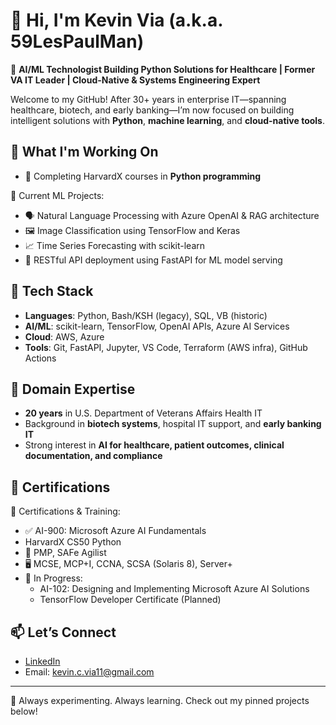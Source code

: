 # 👋 Hi, I'm Kevin Via (a.k.a. 59LesPaulMan)

🎯 **AI/ML Technologist Building Python Solutions for Healthcare | Former VA IT Leader | Cloud-Native & Systems Engineering Expert**

Welcome to my GitHub! After 30+ years in enterprise IT—spanning healthcare, biotech, and early banking—I’m now focused on building intelligent solutions with **Python**, **machine learning**, and **cloud-native tools**.

## 🚀 What I'm Working On

- 📘 Completing HarvardX courses in **Python programming**

🤖 Current ML Projects:
- 🗣️ Natural Language Processing with Azure OpenAI & RAG architecture
- 🖼️ Image Classification using TensorFlow and Keras
- 📈 Time Series Forecasting with scikit-learn
- 🚀 RESTful API deployment using FastAPI for ML model serving

## 🧰 Tech Stack

- **Languages**: Python, Bash/KSH (legacy), SQL, VB (historic)
- **AI/ML**: scikit-learn, TensorFlow, OpenAI APIs, Azure AI Services
- **Cloud**: AWS, Azure
- **Tools**: Git, FastAPI, Jupyter, VS Code, Terraform (AWS infra), GitHub Actions

## 🏥 Domain Expertise

- **20 years** in U.S. Department of Veterans Affairs Health IT
- Background in **biotech systems**, hospital IT support, and **early banking IT**
- Strong interest in **AI for healthcare, patient outcomes, clinical documentation, and compliance**

## 🧠 Certifications

🧠 Certifications & Training:
- ✅ AI-900: Microsoft Azure AI Fundamentals
- HarvardX CS50 Python
- 📜 PMP, SAFe Agilist
- 🖥️ MCSE, MCP+I, CCNA, SCSA (Solaris 8), Server+
- 📘 In Progress:
   - AI-102: Designing and Implementing Microsoft Azure AI Solutions
   - TensorFlow Developer Certificate (Planned)
     
## 📫 Let’s Connect

- [LinkedIn](https://www.linkedin.com/in/kevinvia/)
- Email: kevin.c.via11@gmail.com

---

🧪 Always experimenting. Always learning. Check out my pinned projects below!
